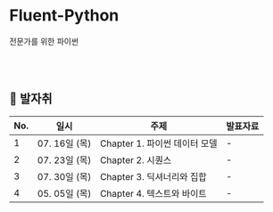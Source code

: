 # Fluent-Python
전문가를 위한 파이썬 

<br />
<br />

## 🐾 발자취

<table>
    <thead>
        <tr>
            <th> No. </th>
            <th> 일시 </th>
            <th> 주제 </th>
            <th> 발표자료 </th>
        </tr>
    </thead>
    <tbody>
        <tr>
            <td> 1 </td>
            <td> 07. 16일 (목) </td>
            <td> Chapter 1. 파이썬 데이터 모델 </td>
            <td> - </td>
        </tr>
        <tr>
            <td> 2 </td>
            <td> 07. 23일 (목) </td>
            <td> Chapter 2. 시퀀스  </td>
            <td> - </td>
        </tr>
        <tr>
            <td> 3 </td>
            <td> 07. 30일 (목) </td>
            <td> Chapter 3. 딕셔너리와 집합  </td>
            <td> - </td>
        </tr>
        <tr>
            <td> 4 </td>
            <td> 05. 05일 (목) </td>
            <td> Chapter 4. 텍스트와 바이트  </td>
            <td> - </td>
        </tr>
  
  
